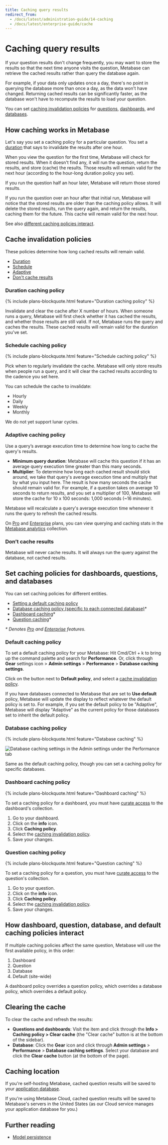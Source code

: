 ```yaml
---
title: Caching query results
redirect_from:
  - /docs/latest/administration-guide/14-caching
  - /docs/latest/enterprise-guide/cache
---
```


# Caching query results

If your question results don't change frequently, you may want to store the results so that the next time anyone visits the question, Metabase can retrieve the cached results rather than query the database again.

For example, if your data only updates once a day, there's no point in querying the database more than once a day, as the data won't have changed. Returning cached results can be significantly faster, as the database won't have to recompute the results to load your question.

You can set [caching invalidation policies](#cache-invalidation-policies) for [questions](#question-caching-policy), [dashboards](#dashboard-caching-policy), and [databases](#database-caching-policy).

## How caching works in Metabase

Let's say you set a caching policy for a particular question. You set a [duration](#duration-caching-policy) that says to invalidate the results after one hour.

When you view the question for the first time, Metabase will check for stored results. When it doesn't find any, it will run the question, return the results, and store (cache) the results. Those results will remain valid for the next hour (according to the hour-long duration policy you set).

If you run the question half an hour later, Metabase will return those stored results.

If you run the question over an hour after that initial run, Metabase will notice that the stored results are older than the caching policy allows. It will delete the stored results, run the query again, and return the results, caching them for the future. This cache will remain valid for the next hour.

See also [different caching policies interact](#how-dashboard-question-database-and-default-caching-policies-interact).

## Cache invalidation policies

These policies determine how long cached results will remain valid.

- [Duration](#duration-caching-policy)
- [Schedule](#schedule-caching-policy)
- [Adaptive](#adaptive-caching-policy)
- [Don't cache results](#dont-cache-results)

### Duration caching policy

{% include plans-blockquote.html feature="Duration caching policy" %}

Invalidate and clear the cache after X number of hours. When someone runs a query, Metabase will first check whether it has cached the results, and whether those results are still valid. If not, Metabase runs the query and caches the results. These cached results will remain valid for the duration you've set.

### Schedule caching policy

{% include plans-blockquote.html feature="Schedule caching policy" %}

Pick when to regularly invalidate the cache. Metabase will only store results when people run a query, and it will clear the cached results according to the cadence you set here.

You can schedule the cache to invalidate:

- Hourly
- Daily
- Weekly
- Monthly

We do not yet support lunar cycles.

### Adaptive caching policy

Use a query’s average execution time to determine how long to cache the query's results.

- **Minimum query duration**: Metabase will cache this question if it has an average query execution time greater than this many seconds.
- **Multiplier**: To determine how long each cached result should stick around, we take that query's average execution time and multiply that by what you input here. The result is how many seconds the cache should remain valid for. For example, if a question takes on average 10 seconds to return results, and you set a multiplier of 100, Metabase will store the cache for 10 x 100 seconds: 1,000 seconds (~16 minutes).

Metabase will recalculate a query's average execution time whenever it runs the query to refresh the cached results.

On [Pro](https://www.metabase.com/product/pro) and [Enterprise](https://www.metabase.com/product/enterprise) plans, you can view querying and caching stats in the [Metabase analytics](../usage-and-performance-tools/usage-analytics.md) collection.

### Don’t cache results

Metabase will never cache results. It will always run the query against the database, not cached results.

## Set caching policies for dashboards, questions, and databases

You can set caching policies for different entities.

- [Setting a default caching policy](#default-caching-policy)
- [Database caching policy (specific to each connected database)](#database-caching-policy)*
- [Dashboard caching](#dashboard-caching-policy)*
- [Question caching](#question-caching-policy)*

_* Denotes [Pro](https://www.metabase.com/product/pro) and [Enterprise](https://www.metabase.com/product/enterprise) features._

### Default caching policy

To set a default caching policy for your Metabase: Hit Cmd/Ctrl + k to bring up the command palette and search for **Performance**. Or, click through **Gear** settings icon > **Admin settings** > **Performance** > **Database caching settings**.

Click on the button next to **Default policy**, and select a [cache invalidation policy](#cache-invalidation-policies).

If you have databases connected to Metabase that are set to **Use default** policy, Metabase will update the display to reflect whatever the default policy is set to. For example, if you set the default policy to be "Adaptive", Metabase will display "Adaptive" as the current policy for those databases set to inherit the default policy.

### Database caching policy

{% include plans-blockquote.html feature="Database caching" %}

![Database caching settings in the Admin settings under the Performance tab](./images/data-caching-settings.png)

Same as the default caching policy, though you can set a caching policy for specific databases.

### Dashboard caching policy

{% include plans-blockquote.html feature="Dashboard caching" %}

To set a caching policy for a dashboard, you must have [curate access](../permissions/collections.md#curate-access) to the dashboard's collection.

1. Go to your dashboard.
2. Click on the **info** icon.
3. Click **Caching policy**.
4. Select the [caching invalidation policy](#cache-invalidation-policies).
5. Save your changes.

### Question caching policy

{% include plans-blockquote.html feature="Question caching" %}

To set a caching policy for a question, you must have [curate access](../permissions/collections.md#curate-access) to the question's collection.

1. Go to your question.
2. Click on the **info** icon.
3. Click **Caching policy**.
4. Select the [caching invalidation policy](#cache-invalidation-policies).
5. Save your changes.

## How dashboard, question, database, and default caching policies interact

If multiple caching policies affect the same question, Metabase will use the first available policy, in this order:

1. Dashboard
2. Question
3. Database
4. Default (site-wide)

A dashboard policy overrides a question policy, which overrides a database policy, which overrides a default policy.

## Clearing the cache

To clear the cache and refresh the results:

- **Questions and dashboards**: Visit the item and click through the **Info > Caching policy > Clear cache** (the "Clear cache" button is at the bottom of the sidebar).
- **Database**: Click the **Gear** icon and click through **Admin settings** > **Performance** > **Database caching settings**. Select your database and click the **Clear cache** button (at the bottom of the page).

## Caching location

If you're self-hosting Metabase, cached question results will be saved to your [application database](../installation-and-operation/configuring-application-database.md).

If you're using Metabase Cloud, cached question results will be saved to Metabase's servers in the United States (as our Cloud service manages your application database for you.)

## Further reading

- [Model persistence](../data-modeling/model-persistence.md)

